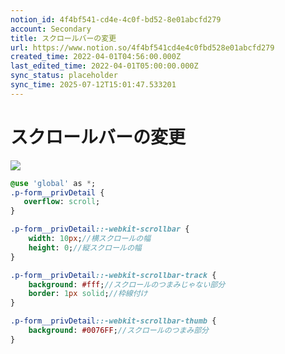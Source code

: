 ```yaml
---
notion_id: 4f4bf541-cd4e-4c0f-bd52-8e01abcfd279
account: Secondary
title: スクロールバーの変更
url: https://www.notion.so/4f4bf541cd4e4c0fbd528e01abcfd279
created_time: 2022-04-01T04:56:00.000Z
last_edited_time: 2022-04-01T05:00:00.000Z
sync_status: placeholder
sync_time: 2025-07-12T15:01:47.533201
---
```

# スクロールバーの変更

![](https://prod-files-secure.s3.us-west-2.amazonaws.com/d58fe38c-a9d4-4466-aed9-85604b7b2c6d/c165c51b-4ab0-4a19-ae39-347856c186d0/%E3%82%B9%E3%82%AF%E3%83%AA%E3%83%BC%E3%83%B3%E3%82%B7%E3%83%A7%E3%83%83%E3%83%88_2022-04-01_14.00.09.png?X-Amz-Algorithm=AWS4-HMAC-SHA256&X-Amz-Content-Sha256=UNSIGNED-PAYLOAD&X-Amz-Credential=ASIAZI2LB466UAJBKPHU%2F20250719%2Fus-west-2%2Fs3%2Faws4_request&X-Amz-Date=20250719T063403Z&X-Amz-Expires=3600&X-Amz-Security-Token=IQoJb3JpZ2luX2VjEIX%2F%2F%2F%2F%2F%2F%2F%2F%2F%2FwEaCXVzLXdlc3QtMiJHMEUCIQC%2FVvuSTRYGEZTlix2nui3SrYJ9bDifXFsu6eQNRcaF0gIgbjklK06oupgrUsGoxNG%2FNj8nsz6lBpGx4Cap6fX6Pm8qiAQInv%2F%2F%2F%2F%2F%2F%2F%2F%2F%2FARAAGgw2Mzc0MjMxODM4MDUiDGuGIM9X4c17MTLHWyrcA%2BZdnN8Rom9T2a7UBjmN50PCdMiyUkZO0JFahnLDNLpB%2FPZIvFSvJxNfO1cWyvBmH1cf5ZyZNzvEeJqmz%2FtZY5tUp6fKiM5b6OPeqMK1Mm0Hl4ZagQRSg7lmhjhNT%2BEXYzbOtn%2FZ07MxqDF3Yr2CyXVZf1ghtU6XXwBJeU4zdMKcAfP60HuTh1xOduqWcisa10S3o2JVLYg%2FYveUHjiPIIFulgmaRlvJ%2FAJnxJ3K4BpAe%2BWhldlmKCxNPAZimyYvd%2Fo7z5hMH8e05XGw41vr%2FKf6GK0LR3YyCD%2BK2FaH6FHgdzVmdsBWah%2FlRkPMNzFTnGsl1jzOO2Q%2BoaAkmyr%2BsQRcD8hId3yWUSG9N%2B3KNHw9D8Q7Yb7zV%2F6ycET56QcXjUidqa1jSZB8AyDgcC94yPmogZG0IBY3Es2pywFwOb6eZczpJJEKkTJTH2YYHWm%2FjPU9ZaQVN8ilrrnrsDY9i7nfyNB0k2pNbRS84GqjKHdY42brhT%2BiLoRNuGsw566ROBHFG64Sft03FRa0%2FtHCxc40mW5zNlJ0Sheur9NqxP27F3JkEZkBM8tS6VSfW5Vew572SpzucGULliPS3Dhef8U403hDO4BuRxeIBckhInM8I%2F6hE1dGn4tCNvPBMK%2FF7MMGOqUBO94KsVtJXgggtiHsAcpaEjA2YK5v2dYUoGB8ILcUzVcxpgXA9112WvAcfx0XZUI0gqpR9ZqsSYpLck50hBfsDBKqFl0xBsmiscwPMdMJGjkkcKJlZM2GHFhvz9ik4KbEqcCjBx9ZrVVvJsCPkTqA1nBueVKHbIVECzgM3U%2FtdcQC65Oa%2BylYPk9UOuB2Fowghh2rTkabHmDLOyq2wbt22YWe3JVf&X-Amz-Signature=f83f91a7ebd7099263c738f457530831ca3cfc2bac940a0b1a358a31123adb45&X-Amz-SignedHeaders=host&x-amz-checksum-mode=ENABLED&x-id=GetObject)
```sass
@use 'global' as *;
.p-form__privDetail {
   overflow: scroll;
}

.p-form__privDetail::-webkit-scrollbar {
    width: 10px;//横スクロールの幅
    height: 0;//縦スクロールの幅
}

.p-form__privDetail::-webkit-scrollbar-track {
    background: #fff;//スクロールのつまみじゃない部分
    border: 1px solid;//枠線付け
}

.p-form__privDetail::-webkit-scrollbar-thumb {
    background: #0076FF;//スクロールのつまみ部分
}
```